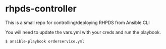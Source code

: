 # rhpds-controller
This is a small repo for controlling/deploying RHPDS from Ansible CLI

You will need to update the vars.yml with your creds and run the playbook.

```$ ansible-playbook orderservice.yml```
